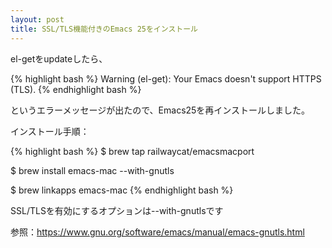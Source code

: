 ```yaml
---
layout: post
title: SSL/TLS機能付きのEmacs 25をインストール
---
```

el-getをupdateしたら、

{% highlight bash %}
Warning (el-get): Your Emacs doesn't support HTTPS (TLS).
{% endhighlight bash %}

というエラーメッセージが出たので、Emacs25を再インストールしました。

インストール手順：

{% highlight bash %}
$ brew tap railwaycat/emacsmacport

$ brew install emacs-mac --with-gnutls

$ brew linkapps emacs-mac
{% endhighlight bash %}

SSL/TLSを有効にするオプションは--with-gnutlsです

参照：https://www.gnu.org/software/emacs/manual/emacs-gnutls.html